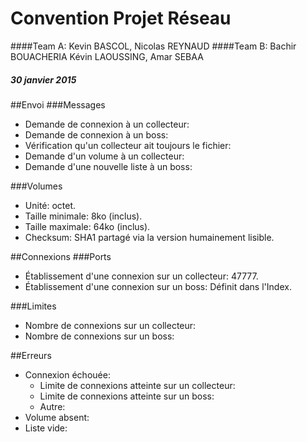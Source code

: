 # Convention Projet Réseau
####Team A: Kevin BASCOL, Nicolas REYNAUD
####Team B: Bachir BOUACHERIA Kévin LAOUSSING, Amar SEBAA
##### 30 janvier 2015

##Envoi
###Messages
- Demande de connexion à un collecteur:
- Demande de connexion à un boss:
- Vérification qu'un collecteur ait toujours le fichier:
- Demande d'un volume à un collecteur:
- Demande d'une nouvelle liste à un boss:

###Volumes
- Unité: octet.
- Taille minimale: 8ko (inclus).
- Taille maximale: 64ko (inclus).
- Checksum: SHA1 partagé via la version humainement lisible.

##Connexions
###Ports
- Établissement d'une connexion sur un collecteur: 47777.
- Établissement d'une connexion sur un boss: Définit dans l'Index.

###Limites
- Nombre de connexions sur un collecteur:
- Nombre de connexions sur un boss:


##Erreurs
- Connexion échouée:
	- Limite de connexions atteinte sur un collecteur:
	- Limite de connexions atteinte sur un boss:
	- Autre:
- Volume absent:
- Liste vide:
